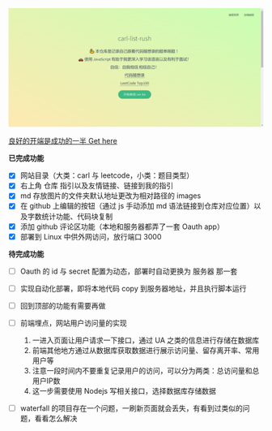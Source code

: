 ![封面](images/image-20230906155936172.png)

[良好的开端是成功的一半 Get here](/Carl/array.md)

**已完成功能**

- [x] 网站目录（大类：carl 与 leetcode，小类：题目类型）
- [x] 右上角 仓库 指引以及友情链接、链接到我的指引
- [x] md 存放图片的文件夹默认地址更改为相对路径的 images
- [x] 在 github 上编辑的按钮（通过 js 手动添加 md 语法链接到仓库对应位置）以及字数统计功能、代码块复制
- [x] 添加 github 评论区功能（本地和服务器都弄了一套 Oauth app）
- [x] 部署到 Linux 中供外网访问，放行端口 3000

**待完成功能**

- [ ] Oauth 的 id 与 secret 配置为动态，部署时自动更换为 服务器 那一套
- [ ] 实现自动化部署，即将本地代码 copy 到服务器地址，并且执行脚本运行
- [ ] 回到顶部的功能有需要再做
- [ ] 前端埋点，网站用户访问量的实现
  1. 一进入页面让用户请求一下接口，通过 UA 之类的信息进行存储在数据库
  2. 前端其他地方通过从数据库获取数据进行展示访问量、留存离开率、常用用户等
  3. 注意一段时间内不要重复记录用户的访问，可以分为两类：总访问量和总用户IP数
  4. 这一步需要使用 Nodejs 写相关接口，选择数据库存储数据

- [ ] waterfall 的项目存在一个问题，一刷新页面就会丢失，有看到过类似的问题，看看怎么解决
